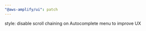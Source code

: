 ```yaml
---
"@aws-amplify/ui": patch
---
```


style: disable scroll chaining on Autocomplete menu to improve UX
